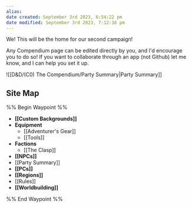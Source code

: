 ```yaml
---
alias: 
date created: September 3rd 2023, 6:54:22 pm
date modified: September 3rd 2023, 7:12:16 pm
---
```


We! This will be the home for our second campaign!

Any Compendium page can be edited directly by you, and I'd encourage you to do so! If you want to collaborate through an app (not Github) let me know, and I can help you set it up.

![[D&D/(C0) The Compendium/Party Summary|Party Summary]]

## Site Map
%% Begin Waypoint %%
- **[[Custom Backgrounds]]**
- **Equipment**
	- [[Adventurer's Gear]]
	- [[Tools]]
- **Factions**
	- [[The Clasp]]
- **[[NPCs]]**
- [[Party Summary]]
- **[[PCs]]**
- **[[Regions]]**
- [[Rules]]
- **[[Worldbuilding]]**

%% End Waypoint %%
